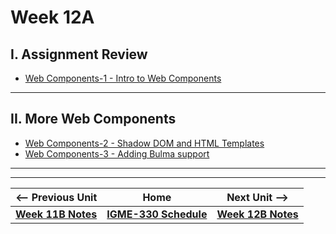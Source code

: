 # Week 12A

## I. Assignment Review
- [Web Components-1 - Intro to Web Components](../notes/wc-1.md)

<hr>

## II. More Web Components
- [Web Components-2 - Shadow DOM and HTML Templates](../notes/wc-2.md)
- [Web Components-3 - Adding Bulma support](../notes/wc-3.md)

<hr><hr>


| <-- Previous Unit | Home | Next Unit -->
| --- | --- | --- 
| [**Week 11B Notes**](11B.md)  |  [**IGME-330 Schedule**](../schedule.md) | [**Week 12B Notes**](12B.md)
